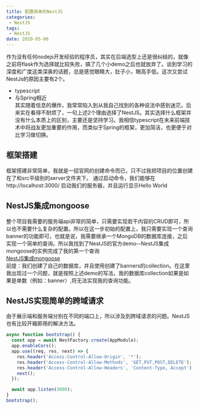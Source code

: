 ```yaml
---
title: 配置简单的NestJS
categories: 
 - NestJS
tags:
 - NestJS
date: 2020-05-06
---
```

作为没有任何nodejs开发经验的程序员，其实在后端选型上还是很纠结的，就像之前将flask作为选择就比较失败，搞了几个小demo之后也就放弃了。谈到学习的深度和广度这类深奥的话题，总是感觉眼睛大，肚子小，眼高手低。这次又尝试NestJs的原因主要有2个。
* typescript
* 与Spring相近  
其实随着信息的爆炸，我常常陷入到从我自己找到的各种说法中感到迷茫。后来实在看得不耐烦了，一句上述2个理由选择了NestJS。其实选择什么框架并没有什么本质上的区别，主要还是坚持学习。我相信typescript在未来前端技术中将战友更加重要的作用，而类似于Spring的框架，更加简洁，也更便于对比学习做切换。

## 框架搭建
框架搭建非常简单，我就是一招官网的创建命令而已，只不过我把项目的位置创建在了和src平级别的server文件夹下。
通过启动命令，我们能够在http://localhost:3000/ 启动我们的服务器，并且运行显示Hello World

## NestJS集成mongoose
整个项目我需要的服务端api非常的简单，只需要实现若干内容的CRUD即可，所以也不需要什么复杂的配置。所以在这一步初始的配置上，我只需要实现一个查询banner的功能即可，也就是说，我需要继承一个MongoDB的数据库连接，之后实现一个简单的查询。所以我找到了NestJS的官方demo--NestJS集成mongoose的实例完成了我的第一个查询  
[NestJS集成mongoose](https://github.com/nestjs/nest/tree/master/sample/06-mongoose)  
前提：我们创建了自己的数据库，并且使用创建了banners的collection。在这里我出现过一个问题，就是按照上述demo的写法，我的数据库collection如果是如果是单数（例如：banner）,将无法实现我的查询功能。

## NestJS实现简单的跨域请求
由于展示端和服务端分别在不同的端口上，所以涉及到跨域请求的问题。NestJS也有比较开箱即用的解决方法。  
```typescript
async function bootstrap() {
  const app = await NestFactory.create(AppModule);
  app.enableCors();
  app.use((req, res, next) => {
    res.header('Access-Control-Allow-Origin', '*');
    res.header('Access-Control-Allow-Methods', 'GET,PUT,POST,DELETE');
    res.header('Access-Control-Allow-Headers', 'Content-Type, Accept');
    next();
  });

  await app.listen(3000);
}
bootstrap();
```